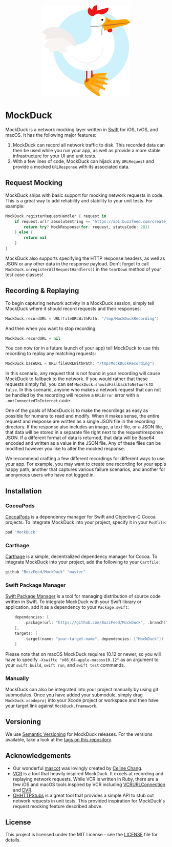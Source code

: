 <p align="center"><img src ="mockduck.png?raw=true" alt="MockDuck Mascot" title="MockDuck" /></p>

# MockDuck

MockDuck is a network mocking layer written in [Swift](https://swift.org) for iOS, tvOS, and macOS. It has the following major features:

1. MockDuck can record all network traffic to disk. This recorded data can then be used while you run your app, as well as provide a more stable infrastructure for your UI and unit tests.
2. With a few lines of code, MockDuck can hijack any `URLRequest` and provide a mocked `URLResponse` with its associated data.

## Request Mocking

MockDuck ships with basic support for mocking network requests in code. This is a great way to add reliability and stability to your unit tests. For example:

```swift
MockDuck.registerRequestHandler { request in
    if request.url?.absoluteString == "https://api.buzzfeed.com/create_user" {
        return try? MockResponse(for: request, statusCode: 201)
    } else {
        return nil
    }
}
```

MockDuck also supports specifying the HTTP response headers, as well as JSON or any other data in the response payload. Don't forget to call `MockDuck.unregisterAllRequestHandlers()` in the `tearDown` method of your test case classes!

## Recording & Replaying

To begin capturing network activity in a MockDuck session, simply tell MockDuck where it should record requests and their responses:

```swift
MockDuck.recordURL = URL(fileURLWithPath: "/tmp/MockDuckRecording")
```

And then when you want to stop recording:

```swift
MockDuck.recordURL = nil
```

You can now (or in a future launch of your app) tell MockDuck to use this recording to replay any matching requests:

```swift
MockDuck.baseURL = URL(fileURLWithPath: "/tmp/MockDuckRecording")
```

In this scenario, any request that is not found in your recording will cause MockDuck to fallback to the network. If you would rather that these requests simply fail, you can set `MockDuck.shouldFallbackToNetwork` to `false`. In this scenario, anyone who makes a network request that can not be handled by the recording will receive a `URLError` error with a `.notConnectedToInternet` code.

One of the goals of MockDuck is to make the recordings as easy as possible for humans to read and modify. When it makes sense, the entire request and response are written as a single JSON file in the recording directory. If the response also includes an image, a text file, or a JSON file, that data will be stored in a separate file right next to the request/response JSON. If a different format of data is returned, that data will be Base64 encoded and written as a value in the JSON file. Any of these files can be modified however you like to alter the mocked response.

We recommend crafting a few different recordings for different ways to use your app. For example, you may want to create one recording for your app's happy path, another that captures various failure scenarios, and another for anonymous users who have not logged in.

## Installation

### CocoaPods

[CocoaPods](https://cocoapods.org/) is a dependency manager for Swift and Objective-C Cocoa projects. To integrate MockDuck into your project, specify it in your `Podfile`:

```ruby
pod 'MockDuck'
```

### Carthage

[Carthage](https://github.com/Carthage/Carthage) is a simple, decentralized dependency manager for Cocoa. To integrate MockDuck into your project, add the following to your `Cartfile`:

```ruby
github "BuzzFeed/MockDuck" "master"
```

### Swift Package Manager

[Swift Package Manager](https://swift.org/getting-started/#using-the-package-manager) is a tool for managing distribution of source code written in Swift. To integrate MockDuck with your Swift library or application, add it as a dependency to your `Package.swift`:

```swift
    dependencies: [
        .package(url: "https://github.com/BuzzFeed/MockDuck", .branch("master"))
    ],
    targets: [
        .target(name: "your-target-name", dependencies: ["MockDuck"])
    ]
```

Please note that on macOS MockDuck requires 10.12 or newer, so you will have to specify `-Xswiftc "x86_64-apple-macosx10.12"` as an argument to your `swift build`, `swift run`, and `swift test` commands.

### Manually

MockDuck can also be integrated into your project manually by using git submodules. Once you have added your submodule, simply drag `MockDuck.xcodeproj` into your Xcode project or workspace and then have your target link against `MockDuck.framework`.

## Versioning

We use [Semantic Versioning](http://semver.org/) for MockDuck releases. For the versions available, take a look at the [tags on this repository](https://github.com/buzzfeed/MockDuck/tags).

## Acknowledgements

* Our wonderful [mascot](mockduck.png) was lovingly created by [Celine Chang](http://celinechang.com/).
* [VCR](https://github.com/vcr/vcr) is a tool that heavily inspired MockDuck. It excels at recording and replaying network requests. While VCR is written in Ruby, there are a few iOS and macOS tools inspired by VCR including [VCRURLConnection](https://github.com/dstnbrkr/VCRURLConnection) and [DVR](https://github.com/venmo/DVR).
* [OHHTTPStubs](https://github.com/AliSoftware/OHHTTPStubs) is a great tool that provides a simple API to stub out network requests in unit tests. This provided inspiration for MockDuck's request mocking feature described above.

## License

This project is licensed under the MIT License - see the [LICENSE](LICENSE) file for details.
